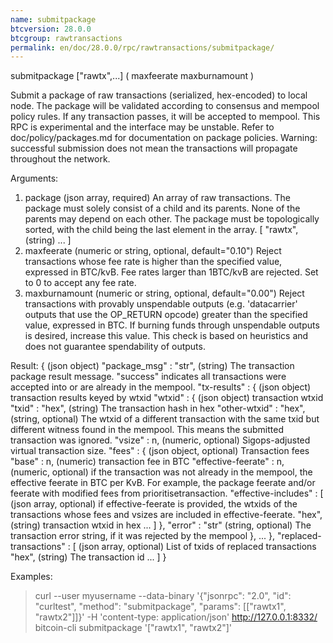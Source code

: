 ```yaml
---
name: submitpackage
btcversion: 28.0.0
btcgroup: rawtransactions
permalink: en/doc/28.0.0/rpc/rawtransactions/submitpackage/
---
```


submitpackage ["rawtx",...] ( maxfeerate maxburnamount )

Submit a package of raw transactions (serialized, hex-encoded) to local node.
The package will be validated according to consensus and mempool policy rules. If any transaction passes, it will be accepted to mempool.
This RPC is experimental and the interface may be unstable. Refer to doc/policy/packages.md for documentation on package policies.
Warning: successful submission does not mean the transactions will propagate throughout the network.

Arguments:
1. package          (json array, required) An array of raw transactions.
                    The package must solely consist of a child and its parents. None of the parents may depend on each other.
                    The package must be topologically sorted, with the child being the last element in the array.
     [
       "rawtx",     (string)
       ...
     ]
2. maxfeerate       (numeric or string, optional, default="0.10") Reject transactions whose fee rate is higher than the specified value, expressed in BTC/kvB.
                    Fee rates larger than 1BTC/kvB are rejected.
                    Set to 0 to accept any fee rate.
3. maxburnamount    (numeric or string, optional, default="0.00") Reject transactions with provably unspendable outputs (e.g. 'datacarrier' outputs that use the OP_RETURN opcode) greater than the specified value, expressed in BTC.
                    If burning funds through unspendable outputs is desired, increase this value.
                    This check is based on heuristics and does not guarantee spendability of outputs.
                    

Result:
{                                   (json object)
  "package_msg" : "str",            (string) The transaction package result message. "success" indicates all transactions were accepted into or are already in the mempool.
  "tx-results" : {                  (json object) transaction results keyed by wtxid
    "wtxid" : {                     (json object) transaction wtxid
      "txid" : "hex",               (string) The transaction hash in hex
      "other-wtxid" : "hex",        (string, optional) The wtxid of a different transaction with the same txid but different witness found in the mempool. This means the submitted transaction was ignored.
      "vsize" : n,                  (numeric, optional) Sigops-adjusted virtual transaction size.
      "fees" : {                    (json object, optional) Transaction fees
        "base" : n,                 (numeric) transaction fee in BTC
        "effective-feerate" : n,    (numeric, optional) if the transaction was not already in the mempool, the effective feerate in BTC per KvB. For example, the package feerate and/or feerate with modified fees from prioritisetransaction.
        "effective-includes" : [    (json array, optional) if effective-feerate is provided, the wtxids of the transactions whose fees and vsizes are included in effective-feerate.
          "hex",                    (string) transaction wtxid in hex
          ...
        ]
      },
      "error" : "str"               (string, optional) The transaction error string, if it was rejected by the mempool
    },
    ...
  },
  "replaced-transactions" : [       (json array, optional) List of txids of replaced transactions
    "hex",                          (string) The transaction id
    ...
  ]
}

Examples:
> curl --user myusername --data-binary '{"jsonrpc": "2.0", "id": "curltest", "method": "submitpackage", "params": [["rawtx1", "rawtx2"]]}' -H 'content-type: application/json' http://127.0.0.1:8332/
> bitcoin-cli submitpackage '["rawtx1", "rawtx2"]'


